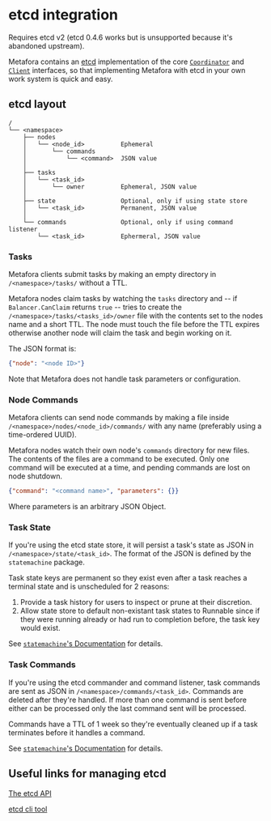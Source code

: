 # etcd integration

Requires etcd v2 (etcd 0.4.6 works but is unsupported because it's abandoned
upstream).

Metafora contains an [etcd](https://github.com/coreos/etcd) implementation of
the core
[`Coordinator`](https://godoc.org/github.com/lytics/metafora#Coordinator) and
[`Client`](http://godoc.org/github.com/lytics/metafora#Client) interfaces, so
that implementing Metafora with etcd in your own work system is quick and easy.

## etcd layout

```
/
└── <namespace>
    ├── nodes
    │   └── <node_id>          Ephemeral
    │       └── commands  
    │           └── <command>  JSON value
    │
    ├── tasks
    │   └── <task_id>
    │       └── owner          Ephemeral, JSON value
    │
    ├── state                  Optional, only if using state store
    │   └── <task_id>          Permanent, JSON value
    │
    └── commands               Optional, only if using command listener
        └── <task_id>          Ephermeral, JSON value

```

### Tasks

Metafora clients submit tasks by making an empty directory in
`/<namespace>/tasks/` without a TTL.

Metafora nodes claim tasks by watching the `tasks` directory and -- if
`Balancer.CanClaim` returns `true` -- tries to create the
`/<namespace>/tasks/<tasks_id>/owner` file with the contents set to the nodes
name and a short TTL. The node must touch the file before the TTL expires
otherwise another node will claim the task and begin working on it.

The JSON format is:

```json
{"node": "<node ID>"}
```

Note that Metafora does not handle task parameters or configuration.

### Node Commands

Metafora clients can send node commands by making a file inside
`/<namespace>/nodes/<node_id>/commands/` with any name (preferably using a time-ordered
UUID).

Metafora nodes watch their own node's `commands` directory for new files. The
contents of the files are a command to be executed. Only one command will be
executed at a time, and pending commands are lost on node shutdown.

```json
{"command": "<command name>", "parameters": {}}
```

Where parameters is an arbitrary JSON Object.

### Task State

If you're using the etcd state store, it will persist a task's state as JSON in
`/<namespace>/state/<task_id>`.  The format of the JSON is defined by the
`statemachine` package.

Task state keys are permanent so they exist even after a task reaches a
terminal state and is unscheduled for 2 reasons:

1. Provide a task history for users to inspect or prune at their discretion.
2. Allow state store to default non-existant task states to Runnable since if
   they were running already or had run to completion before, the task key
   would exist.

See [`statemachine`'s Documentation](../statemachine/README.md) for details.

### Task Commands

If you're using the etcd commander and command listener, task commands are sent
as JSON in `/<namespace>/commands/<task_id>`. Commands are deleted after
they're handled. If more than one command is sent before either can be
processed only the last command sent will be processed.

Commands have a TTL of 1 week so they're eventually cleaned up if a task
terminates before it handles a command.

See [`statemachine`'s Documentation](../statemachine/README.md) for details.

## Useful links for managing etcd

[The etcd API](https://coreos.com/docs/distributed-configuration/etcd-api/)

[etcd cli tool](https://github.com/coreos/etcdctl)

